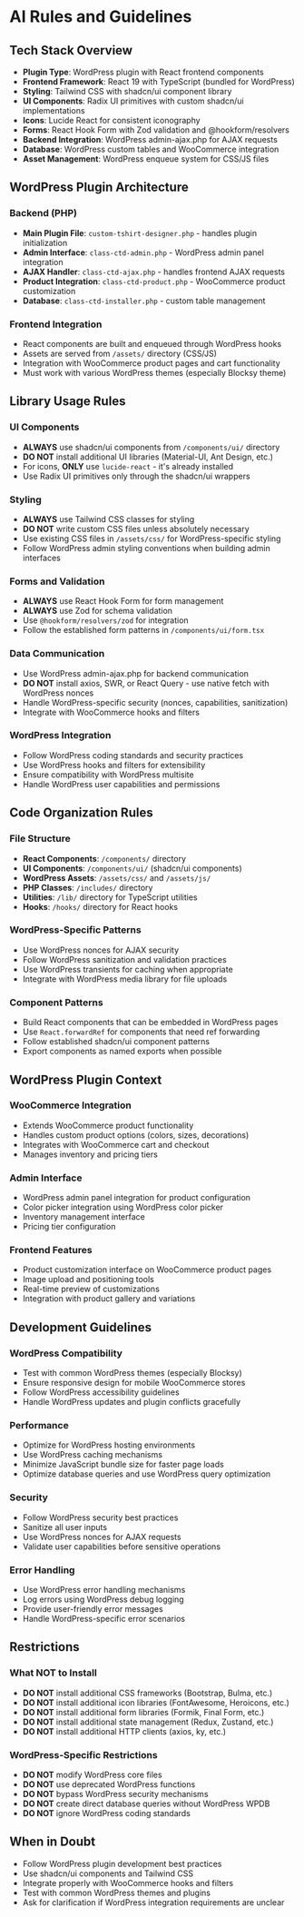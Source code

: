 # AI Rules and Guidelines

## Tech Stack Overview

- **Plugin Type**: WordPress plugin with React frontend components
- **Frontend Framework**: React 19 with TypeScript (bundled for WordPress)
- **Styling**: Tailwind CSS with shadcn/ui component library
- **UI Components**: Radix UI primitives with custom shadcn/ui implementations
- **Icons**: Lucide React for consistent iconography
- **Forms**: React Hook Form with Zod validation and @hookform/resolvers
- **Backend Integration**: WordPress admin-ajax.php for AJAX requests
- **Database**: WordPress custom tables and WooCommerce integration
- **Asset Management**: WordPress enqueue system for CSS/JS files

## WordPress Plugin Architecture

### Backend (PHP)
- **Main Plugin File**: `custom-tshirt-designer.php` - handles plugin initialization
- **Admin Interface**: `class-ctd-admin.php` - WordPress admin panel integration
- **AJAX Handler**: `class-ctd-ajax.php` - handles frontend AJAX requests
- **Product Integration**: `class-ctd-product.php` - WooCommerce product customization
- **Database**: `class-ctd-installer.php` - custom table management

### Frontend Integration
- React components are built and enqueued through WordPress hooks
- Assets are served from `/assets/` directory (CSS/JS)
- Integration with WooCommerce product pages and cart functionality
- Must work with various WordPress themes (especially Blocksy theme)

## Library Usage Rules

### UI Components
- **ALWAYS** use shadcn/ui components from `/components/ui/` directory
- **DO NOT** install additional UI libraries (Material-UI, Ant Design, etc.)
- For icons, **ONLY** use `lucide-react` - it's already installed
- Use Radix UI primitives only through the shadcn/ui wrappers

### Styling
- **ALWAYS** use Tailwind CSS classes for styling
- **DO NOT** write custom CSS files unless absolutely necessary
- Use existing CSS files in `/assets/css/` for WordPress-specific styling
- Follow WordPress admin styling conventions when building admin interfaces

### Forms and Validation
- **ALWAYS** use React Hook Form for form management
- **ALWAYS** use Zod for schema validation
- Use `@hookform/resolvers/zod` for integration
- Follow the established form patterns in `/components/ui/form.tsx`

### Data Communication
- Use WordPress admin-ajax.php for backend communication
- **DO NOT** install axios, SWR, or React Query - use native fetch with WordPress nonces
- Handle WordPress-specific security (nonces, capabilities, sanitization)
- Integrate with WooCommerce hooks and filters

### WordPress Integration
- Follow WordPress coding standards and security practices
- Use WordPress hooks and filters for extensibility
- Ensure compatibility with WordPress multisite
- Handle WordPress user capabilities and permissions

## Code Organization Rules

### File Structure
- **React Components**: `/components/` directory
- **UI Components**: `/components/ui/` (shadcn/ui components)
- **WordPress Assets**: `/assets/css/` and `/assets/js/`
- **PHP Classes**: `/includes/` directory
- **Utilities**: `/lib/` directory for TypeScript utilities
- **Hooks**: `/hooks/` directory for React hooks

### WordPress-Specific Patterns
- Use WordPress nonces for AJAX security
- Follow WordPress sanitization and validation practices
- Use WordPress transients for caching when appropriate
- Integrate with WordPress media library for file uploads

### Component Patterns
- Build React components that can be embedded in WordPress pages
- Use `React.forwardRef` for components that need ref forwarding
- Follow established shadcn/ui component patterns
- Export components as named exports when possible

## WordPress Plugin Context

### WooCommerce Integration
- Extends WooCommerce product functionality
- Handles custom product options (colors, sizes, decorations)
- Integrates with WooCommerce cart and checkout
- Manages inventory and pricing tiers

### Admin Interface
- WordPress admin panel integration for product configuration
- Color picker integration using WordPress color picker
- Inventory management interface
- Pricing tier configuration

### Frontend Features
- Product customization interface on WooCommerce product pages
- Image upload and positioning tools
- Real-time preview of customizations
- Integration with product gallery and variations

## Development Guidelines

### WordPress Compatibility
- Test with common WordPress themes (especially Blocksy)
- Ensure responsive design for mobile WooCommerce stores
- Follow WordPress accessibility guidelines
- Handle WordPress updates and plugin conflicts gracefully

### Performance
- Optimize for WordPress hosting environments
- Use WordPress caching mechanisms
- Minimize JavaScript bundle size for faster page loads
- Optimize database queries and use WordPress query optimization

### Security
- Follow WordPress security best practices
- Sanitize all user inputs
- Use WordPress nonces for AJAX requests
- Validate user capabilities before sensitive operations

### Error Handling
- Use WordPress error handling mechanisms
- Log errors using WordPress debug logging
- Provide user-friendly error messages
- Handle WordPress-specific error scenarios

## Restrictions

### What NOT to Install
- **DO NOT** install additional CSS frameworks (Bootstrap, Bulma, etc.)
- **DO NOT** install additional icon libraries (FontAwesome, Heroicons, etc.)
- **DO NOT** install additional form libraries (Formik, Final Form, etc.)
- **DO NOT** install additional state management (Redux, Zustand, etc.)
- **DO NOT** install additional HTTP clients (axios, ky, etc.)

### WordPress-Specific Restrictions
- **DO NOT** modify WordPress core files
- **DO NOT** use deprecated WordPress functions
- **DO NOT** bypass WordPress security mechanisms
- **DO NOT** create direct database queries without WordPress WPDB
- **DO NOT** ignore WordPress coding standards

## When in Doubt
- Follow WordPress plugin development best practices
- Use shadcn/ui components and Tailwind CSS
- Integrate properly with WooCommerce hooks and filters
- Test with common WordPress themes and plugins
- Ask for clarification if WordPress integration requirements are unclear